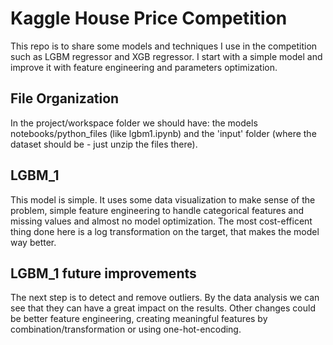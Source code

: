 # Kaggle House Price Competition

This repo is to share some models and techniques I use in the competition such as LGBM regressor and XGB regressor. I start with a simple model and improve it with feature engineering and parameters optimization.

## File Organization

In the project/workspace folder we should have: the models notebooks/python_files (like lgbm1.ipynb) and the 'input' folder (where the dataset should be - just unzip the files there).

## LGBM_1

This model is simple. It uses some data visualization to make sense of the problem, simple feature engineering to handle categorical features and missing values and almost no model optimization. The most cost-efficent thing done here is a log transformation on the target, that makes the model way better.

## LGBM_1 future improvements

The next step is to detect and remove outliers. By the data analysis we can see that they can have a great impact on the results. Other changes could be better feature engineering, creating meaningful features by combination/transformation or using one-hot-encoding.
